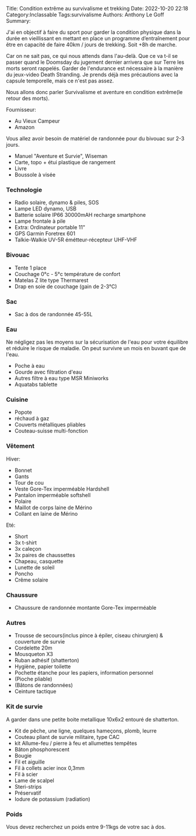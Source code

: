 Title: Condition extrême au survivalisme et trekking
Date: 2022-10-20 22:18
Category:Inclassable
Tags:survivalisme
Authors: Anthony Le Goff
Summary:

J'ai en objectif à faire du sport pour garder la condition physique dans la durée en vieillissant en mettant en place un programme d’entraînement pour être en capacité de faire 40km / jours de trekking. Soit +8h de marche.

Car on ne sait pas, ce qui nous attends dans l'au-delà. Que ce va t-il se passer quand le Doomsday du jugement dernier arrivera que sur Terre les morts seront rappelés. Garder de l'endurance est nécessaire à la manière du jeux-video Death Stranding. Je prends déjà mes précautions avec la capsule temporelle, mais ce n'est pas assez. 

Nous allons donc parler Survivalisme et aventure en condition extrême(le retour des morts).

Fournisseur:

* Au Vieux Campeur
* Amazon

Vous allez avoir besoin de matériel de randonnée pour du bivouac sur 2-3 jours.

* Manuel "Aventure et Survie", Wiseman
* Carte, topo + étui plastique de rangement
* Livre
* Boussole à visée

### Technologie

* Radio solaire, dynamo & piles, SOS
* Lampe LED dynamo, USB
* Batterie solaire IP66 30000mAH recharge smartphone
* Lampe frontale à pile
* Extra: Ordinateur portable 11"
* GPS Garmin Foretrex 601
* Talkie-Walkie UV-5R émétteur-récepteur UHF-VHF

### Bivouac

* Tente 1 place
* Couchage 0°c - 5°c température de confort
* Matelas Z lite type Thermarest
* Drap en soie de couchage (gain de 2-3°C)

### Sac

* Sac à dos de randonnée 45-55L

### Eau

Ne négligez pas les moyens sur la sécurisation de l'eau pour votre équilibre et réduire le risque de maladie. On peut survivre un mois en buvant que de l'eau.

* Poche à eau
* Gourde avec filtration d'eau
* Autres filtre à eau type MSR Miniworks
* Aquatabs tablette

### Cuisine

* Popote
* réchaud à gaz
* Couverts métalliques pliables
* Couteau-suisse multi-fonction 

### Vêtement

Hiver:

* Bonnet
* Gants
* Tour de cou
* Veste Gore-Tex imperméable Hardshell
* Pantalon imperméable softshell
* Polaire
* Maillot de corps laine de Mérino
* Collant en laine de Mérino

Eté:

* Short
* 3x t-shirt
* 3x caleçon
* 3x paires de chaussettes
* Chapeau, casquette
* Lunette de soleil
* Poncho
* Crême solaire

### Chaussure

* Chaussure de randonnée montante Gore-Tex imperméable

### Autres

* Trousse de secours(inclus pince à épiler, ciseau chirurgien) & couverture de survie
* Cordelette 20m
* Mousqueton X3
* Ruban adhésif (shatterton)
* Hygiène, papier toilette
* Pochette étanche pour les papiers, information personnel
* (Pioche pliable)
* (Bâtons de randonnées)
* Ceinture tactique

### Kit de survie

A garder dans une petite boite metallique 10x6x2 entouré de shatterton.

* Kit de pêche, une ligne, quelques hameçons, plomb, leurre
* Couteau pliant de survie militaire, type CAC
* kit Allume-feu / pierre à feu et allumettes tempêtes
* Bâton phosphorescent 
* Bougie
* Fil et aiguille
* Fil à collets acier inox 0,3mm
* Fil à scier
* Lame de scalpel
* Steri-strips
* Préservatif
* Iodure de potassium (radiation)

### Poids

Vous devez recherchez un poids entre 9-11kgs de votre sac à dos.

